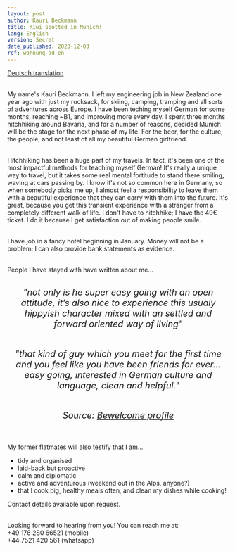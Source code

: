 ```yaml
---
layout: post
author: Kauri Beckmann
title: Kiwi spotted in Munich!
lang: English
version: Secret
date_published: 2023-12-03
ref: wohnung-ad-en
---
```


[Deutsch translation](/flatshare-advertisement-de)<br><br>

My name's Kauri Beckmann. I left my engineering job in New Zealand one year ago with just my rucksack, for skiing, camping, tramping and all sorts of adventures across Europe. I have been teching myself German for some months, reaching ~B1, and improving more every day. I spent three months hitchhiking around Bavaria, and for a number of reasons, decided Munich will be the stage for the next phase of my life. For the beer, for the culture, the people, and not least of all my beautiful German girlfriend.<br><br>

Hitchhiking has been a huge part of my travels. In fact, it's been one of the most impactful methods for teaching myself German! It's really a unique way to travel, but it takes some real mental fortitude to stand there smiling, waving at cars passing by. I know it's not so common here in Germany, so when somebody picks me up, I almost feel a responsibility to leave them with a beautiful experience that they can carry with them into the future. It's great, because you get this transient experience with a stranger from a completely different walk of life. I don't have to hitchhike; I have the 49€ ticket. I do it because I get satisfaction out of making people smile.<br><br>

I have job in a fancy hotel beginning in January. Money will not be a problem; I can also provide bank statements as evidence.<br><br>

People I have stayed with have written about me...<br><br>

<div style="max-width: 500px; margin: 0 auto; text-align: center;">
    <span style="font-size: 20px; font-style: italic;">"not only is he super easy going with an open attitude, it’s also nice to experience this usualy hippyish character mixed with an settled and forward oriented way of living"<br><br>

"that kind of guy which you meet for the first time and you feel like you have been friends for ever... easy going, interested in German culture and language, clean and helpful."<br><br>

Source: <a href="https://www.bewelcome.org/members/Kauri/de">Bewelcome profile</a>
</span></div><br>

My former flatmates will also testify that I am...
* tidy and organised 
* laid-back but proactive 
* calm and diplomatic 
* active and adventurous (weekend out in the Alps, anyone?) 
* that I cook big, healthy meals often, and clean my dishes while cooking! <br>

Contact details available upon request.<br><br>

Looking forward to hearing from you! You can reach me at:<br>
+49 176 280 66521 (mobile)<br>
+44 7521 420 561 (whatsapp)

